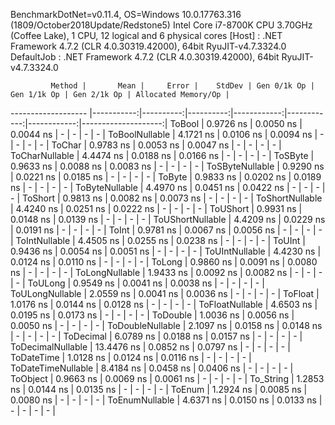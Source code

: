 
BenchmarkDotNet=v0.11.4, OS=Windows 10.0.17763.316 (1809/October2018Update/Redstone5)
Intel Core i7-8700K CPU 3.70GHz (Coffee Lake), 1 CPU, 12 logical and 6 physical cores
  [Host]     : .NET Framework 4.7.2 (CLR 4.0.30319.42000), 64bit RyuJIT-v4.7.3324.0
  DefaultJob : .NET Framework 4.7.2 (CLR 4.0.30319.42000), 64bit RyuJIT-v4.7.3324.0


             Method |       Mean |     Error |    StdDev | Gen 0/1k Op | Gen 1/1k Op | Gen 2/1k Op | Allocated Memory/Op |
------------------- |-----------:|----------:|----------:|------------:|------------:|------------:|--------------------:|
             ToBool |  0.9726 ns | 0.0050 ns | 0.0044 ns |           - |           - |           - |                   - |
     ToBoolNullable |  4.1721 ns | 0.0106 ns | 0.0094 ns |           - |           - |           - |                   - |
             ToChar |  0.9783 ns | 0.0053 ns | 0.0047 ns |           - |           - |           - |                   - |
     ToCharNullable |  4.4474 ns | 0.0188 ns | 0.0166 ns |           - |           - |           - |                   - |
            ToSByte |  0.9633 ns | 0.0088 ns | 0.0083 ns |           - |           - |           - |                   - |
    ToSByteNullable |  0.9290 ns | 0.0221 ns | 0.0185 ns |           - |           - |           - |                   - |
             ToByte |  0.9833 ns | 0.0202 ns | 0.0189 ns |           - |           - |           - |                   - |
     ToByteNullable |  4.4970 ns | 0.0451 ns | 0.0422 ns |           - |           - |           - |                   - |
            ToShort |  0.9813 ns | 0.0082 ns | 0.0073 ns |           - |           - |           - |                   - |
    ToShortNullable |  4.4240 ns | 0.0251 ns | 0.0222 ns |           - |           - |           - |                   - |
           ToUShort |  0.9931 ns | 0.0148 ns | 0.0139 ns |           - |           - |           - |                   - |
   ToUShortNullable |  4.4209 ns | 0.0229 ns | 0.0191 ns |           - |           - |           - |                   - |
              ToInt |  0.9781 ns | 0.0067 ns | 0.0056 ns |           - |           - |           - |                   - |
      ToIntNullable |  4.4505 ns | 0.0255 ns | 0.0238 ns |           - |           - |           - |                   - |
             ToUInt |  0.9436 ns | 0.0054 ns | 0.0051 ns |           - |           - |           - |                   - |
     ToUIntNullable |  4.4230 ns | 0.0124 ns | 0.0110 ns |           - |           - |           - |                   - |
             ToLong |  0.9860 ns | 0.0091 ns | 0.0080 ns |           - |           - |           - |                   - |
     ToLongNullable |  1.9433 ns | 0.0092 ns | 0.0082 ns |           - |           - |           - |                   - |
            ToULong |  0.9549 ns | 0.0041 ns | 0.0038 ns |           - |           - |           - |                   - |
    ToULongNullable |  2.0559 ns | 0.0041 ns | 0.0036 ns |           - |           - |           - |                   - |
            ToFloat |  1.0176 ns | 0.0144 ns | 0.0128 ns |           - |           - |           - |                   - |
    ToFloatNullable |  4.6503 ns | 0.0195 ns | 0.0173 ns |           - |           - |           - |                   - |
           ToDouble |  1.0036 ns | 0.0056 ns | 0.0050 ns |           - |           - |           - |                   - |
   ToDoubleNullable |  2.1097 ns | 0.0158 ns | 0.0148 ns |           - |           - |           - |                   - |
          ToDecimal |  6.0789 ns | 0.0188 ns | 0.0157 ns |           - |           - |           - |                   - |
  ToDecimalNullable | 13.4476 ns | 0.0852 ns | 0.0797 ns |           - |           - |           - |                   - |
         ToDateTime |  1.0128 ns | 0.0124 ns | 0.0116 ns |           - |           - |           - |                   - |
 ToDateTimeNullable |  8.4184 ns | 0.0458 ns | 0.0406 ns |           - |           - |           - |                   - |
           ToObject |  0.9663 ns | 0.0069 ns | 0.0061 ns |           - |           - |           - |                   - |
          To_String |  1.2853 ns | 0.0144 ns | 0.0135 ns |           - |           - |           - |                   - |
             ToEnum |  1.2924 ns | 0.0085 ns | 0.0080 ns |           - |           - |           - |                   - |
     ToEnumNullable |  4.6371 ns | 0.0150 ns | 0.0133 ns |           - |           - |           - |                   - |
